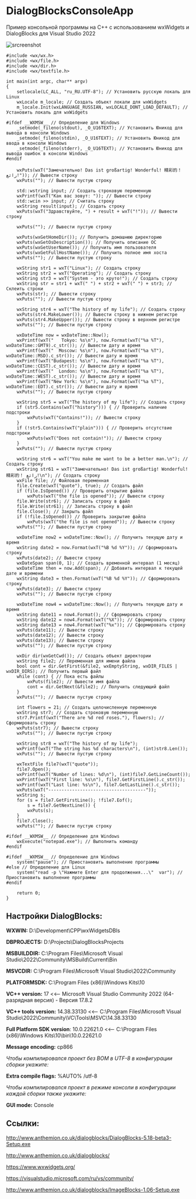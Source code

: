 # DialogBlocksConsoleApp
Пример консольной программы на C++ с использованием wxWidgets и DialogBlocks для Visual Studio 2022

![srcreenshot](screenshot1.png)

```
#include <wx/wx.h>
#include <wx/file.h>
#include <wx/dir.h>
#include <wx/textfile.h>

int main(int argc, char** argv)
{
	setlocale(LC_ALL, "ru_RU.UTF-8"); // Установить русскую локаль для Linux
	wxLocale m_locale; // Создать объект локали для wxWidgets
	m_locale.Init(wxLANGUAGE_RUSSIAN, wxLOCALE_DONT_LOAD_DEFAULT); // Установить локаль для wxWidgets

#ifdef __WXMSW__ // Определение для Windows
	_setmode(_fileno(stdout), _O_U16TEXT); // Установить Юникод для вывода в консоли Windows
	_setmode(_fileno(stdin), _O_U16TEXT); // Установить Юникод для ввода в консоли Windows
	_setmode(_fileno(stderr), _O_U16TEXT); // Установить Юникод для вывода ошибок в консоли Windows
#endif

	wxPuts(wxT("Замечательно! Das ist großartig! Wonderful! 精彩的！ رائع!")); // Вывести строку
	wxPuts(""); // Вывести пустую строку

	std::wstring input; // Создать строковую переменную
	wxPrintf(wxT("Как вас зовут: ")); // Вывести строку
	std::wcin >> input; // Считать строку
	wxString result(input); // Создать строку
	wxPuts(wxT("Здравствуйте, ") + result + wxT("!")); // Вывести строку

	wxPuts(""); // Вывести пустую строку

	wxPuts(wxGetHomeDir()); // Получить домашнюю директорию
	wxPuts(wxGetOsDescription()); // Получить описание ОС
	wxPuts(wxGetUserName()); // Получить имя пользователя
	wxPuts(wxGetFullHostName()); // Получить полное имя хоста
	wxPuts(""); // Вывести пустую строку

	wxString str1 = wxT("Linux"); // Создать строку
	wxString str2 = wxT("Operating"); // Создать строку
	wxString str3 = wxT("System - это круто!"); // Создать строку
	wxString str = str1 + wxT(" ") + str2 + wxT(" ") + str3; // Склеить строки
	wxPuts(str); // Вывести строку
	wxPuts(""); // Вывести пустую строку

	wxString str4 = wxT("The history of my life"); // Создать строку
	wxPuts(str4.MakeLower()); // Вывести строку в нижнем регистре
	wxPuts(str4.MakeUpper()); // Вывести строку в верхнем регистре
	wxPuts(""); // Вывести пустую строку

	wxDateTime now = wxDateTime::Now();
	wxPrintf(wxT("   Tokyo: %s\n"), now.Format(wxT("%a %T"), wxDateTime::GMT9).c_str()); // Вывести дату и время
	wxPrintf(wxT("  Moscow: %s\n"), now.Format(wxT("%a %T"), wxDateTime::MSD).c_str()); // Вывести дату и время
	wxPrintf(wxT("Budapest: %s\n"), now.Format(wxT("%a %T"), wxDateTime::CEST).c_str()); // Вывести дату и время
	wxPrintf(wxT("  London: %s\n"), now.Format(wxT("%a %T"), wxDateTime::WEST).c_str()); // Вывести дату и время
	wxPrintf(wxT("New York: %s\n"), now.Format(wxT("%a %T"), wxDateTime::EDT).c_str()); // Вывести дату и время
	wxPuts(""); // Вывести пустую строку

	wxString str5 = wxT("The history of my life"); // Создать строку
	if (str5.Contains(wxT("history"))) { // Проверить наличие подстроки
		wxPuts(wxT("Contains!")); // Вывести строку
	}
	if (!str5.Contains(wxT("plain"))) { // Проверить отсутствие подстроки
		wxPuts(wxT("Does not contain!")); // Вывести строку
	}
	wxPuts(""); // Вывести пустую строку

	wxString str6 = wxT("You make me want to be a better man.\n"); // Создать строку
	wxString str61 = wxT("Замечательно! Das ist großartig! Wonderful! 精彩的！ رائع!\n"); // Создать строку
	wxFile file; // Файловая переменная
	file.Create(wxT("quote"), true); // Создать файл
	if (file.IsOpened()) // Проверить открытие файла
		wxPuts(wxT("the file is opened")); // Вывести строку
	file.Write(str6); // Записать строку в файл
	file.Write(str61); // Записать строку в файл
	file.Close(); // Закрыть файл
	if (!file.IsOpened()) // Проверить закрытие файла
		wxPuts(wxT("the file is not opened")); // Вывести строку
	wxPuts(""); // Вывести пустую строку

	wxDateTime now2 = wxDateTime::Now(); // Получить текущую дату и время
	wxString date2 = now.Format(wxT("%B %d %Y")); // Сформировать строку
	wxPuts(date2); // Вывести строку
	wxDateSpan span(0, 1); // Создать временной интервал (1 месяц)
	wxDateTime then = now.Add(span); // Добавить интервал к текущей дате и времени
	wxString date3 = then.Format(wxT("%B %d %Y")); // Сформировать строку
	wxPuts(date3); // Вывести строку
	wxPuts(""); // Вывести пустую строку

	wxDateTime now4 = wxDateTime::Now(); // Получить текущую дату и время
	wxString date11 = now4.Format(); // Сформировать строку
	wxString date12 = now4.Format(wxT("%X")); // Сформировать строку
	wxString date13 = now4.Format(wxT("%x")); // Сформировать строку
	wxPuts(date11); // Вывести строку
	wxPuts(date12); // Вывести строку
	wxPuts(date13); // Вывести строку
	wxPuts(""); // Вывести пустую строку

	wxDir dir(wxGetCwd()); // Создать объект директории
	wxString file2; // Переменная для имени файла
	bool cont = dir.GetFirst(&file2, wxEmptyString, wxDIR_FILES | wxDIR_DIRS); // Получить первый файл
	while (cont) { // Пока есть файлы
		wxPuts(file2); // Вывести имя файла
		cont = dir.GetNext(&file2); // Получить следующий файл
	}
	wxPuts(""); // Вывести пустую строку

	int flowers = 21; // Создать целочисленную переменную
	wxString str7; // Создать строковую переменную
	str7.Printf(wxT("There are %d red roses."), flowers); // Сформировать строку
	wxPuts(str7); // Вывести строку
	wxPuts(""); // Вывести пустую строку

	wxString str8 = wxT("The history of my life");
	wxPrintf(wxT("The string has %d characters\n"), (int)str8.Len());
	wxPuts(""); // Вывести пустую строку

	wxTextFile file7(wxT("quote"));
	file7.Open();
	wxPrintf(wxT("Number of lines: %d\n"), (int)file7.GetLineCount());
	wxPrintf(wxT("First line: %s\n"), file7.GetFirstLine().c_str());
	wxPrintf(wxT("Last line: %s\n"), file7.GetLastLine().c_str());
	wxPuts(wxT("-------------------------------------"));
	wxString s;
	for (s = file7.GetFirstLine(); !file7.Eof();
		s = file7.GetNextLine()) {
		wxPuts(s);
	}
	file7.Close();
	wxPuts(""); // Вывести пустую строку

#ifdef __WXMSW__ // Определение для Windows
	wxExecute("notepad.exe"); // Выполнить команду
#endif

#ifdef __WXMSW__ // Определение для Windows
	system("pause"); // Приостановить выполнение программы
#else // Определение для Linux
	system("read -p \"Нажмите Enter для продолжения...\"  var"); // Приостановить выполнение программы
#endif

	return 0;
}
```

## Настройки DialogBlocks:

**WXWIN:** D:\Development\CPP\wxWidgetsDBls

**DBPROJECTS:** D:\Projects\DialogBlocksProjects

**MSBUILDDIR:** C:\Program Files\Microsoft Visual Studio\2022\Community\MSBuild\Current\Bin

**MSVCDIR:** C:\Program Files\Microsoft Visual Studio\2022\Community

**PLATFORMSDK:** C:\Program Files (x86)\Windows Kits\10

**VC++ version:** 17 <<-- Microsoft Visual Studio Community 2022 (64-разрядная версия) - Версия 17.8.2

**VC++ tools version:** 14.38.33130 <<-- C:\Program Files\Microsoft Visual Studio\2022\Community\VC\Tools\MSVC\14.38.33130

**Full Platform SDK version**: 10.0.22621.0 <<-- C:\Program Files (x86)\Windows Kits\10\bin\10.0.22621.0

**Message encoding:** cp866

*Чтобы компилировался проект без BOM в UTF-8 в конфигурации сборки укажите:*

**Extra compile flags:** %AUTO% /utf-8

*Чтобы компилировался проект в режиме консоли в конфигурации каждой сборки также укажите:*

**GUI mode:** Console

## Ссылки:

http://www.anthemion.co.uk/dialogblocks/DialogBlocks-5.18-beta3-Setup.exe

http://www.anthemion.co.uk/dialogblocks/

https://www.wxwidgets.org/

https://visualstudio.microsoft.com/ru/vs/community/

http://www.anthemion.co.uk/dialogblocks/ImageBlocks-1.06-Setup.exe
